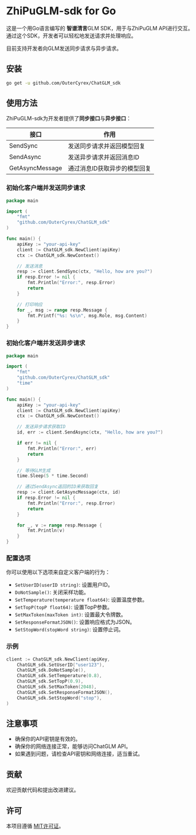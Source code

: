 # ZhiPuGLM-sdk for Go

这是一个用Go语言编写的 **智谱清言**GLM SDK，用于与ZhiPuGLM API进行交互。通过这个SDK，开发者可以轻松地发送请求并处理响应。

目前支持开发者向GLM发送同步请求与异步请求。

## 安装

```sh
go get -u github.com/OuterCyrex/ChatGLM_sdk
```

## 使用方法

ZhiPuGLM-sdk为开发者提供了**同步接口**与**异步接口**：

| 接口            | 作用                         |
| --------------- | ---------------------------- |
| SendSync        | 发送同步请求并返回模型回复   |
| SendAsync       | 发送异步请求并返回消息ID     |
| GetAsyncMessage | 通过消息ID获取异步的模型回复 |

### 初始化客户端并发送同步请求

```go
package main

import (
    "fmt"
    "github.com/OuterCyrex/ChatGLM_sdk"
)

func main() {
    apiKey := "your-api-key"
    client := ChatGLM_sdk.NewClient(apiKey)
    ctx := ChatGLM_sdk.NewContext()

    // 发送消息
    resp := client.SendSync(ctx, "Hello, how are you?")
    if resp.Error != nil {
        fmt.Println("Error:", resp.Error)
        return
    }

    // 打印响应
    for _, msg := range resp.Message {
        fmt.Printf("%s: %s\n", msg.Role, msg.Content)
    }
}
```

### 初始化客户端并发送异步请求

```go
package main

import (
	"fmt"
	"github.com/OuterCyrex/ChatGLM_sdk"
	"time"
)

func main() {
    apiKey := "your-api-key"
	client := ChatGLM_sdk.NewClient(apiKey)
	ctx := ChatGLM_sdk.NewContext()

    // 发送异步请求获取ID
	id, err := client.SendAsync(ctx, "Hello, how are you?")

	if err != nil {
		fmt.Println("Error:", err)
        return
	}

    // 等待GLM生成
	time.Sleep(5 * time.Second)

    // 通过SendAsync返回的ID来获取回复
	resp := client.GetAsyncMessage(ctx, id)
	if resp.Error != nil {
		fmt.Println("Error:", resp.Error)
        return
	}

	for _, v := range resp.Message {
		fmt.Println(v)
	}
}
```

### 配置选项

你可以使用以下选项来自定义客户端的行为：

- `SetUserID(userID string)`: 设置用户ID。
- `DoNotSample()`: 关闭采样功能。
- `SetTemperature(temperature float64)`: 设置温度参数。
- `SetTopP(topP float64)`: 设置TopP参数。
- `SetMaxToken(maxToken int)`: 设置最大令牌数。
- `SetResponseFormatJSON()`: 设置响应格式为JSON。
- `SetStopWord(stopWord string)`: 设置停止词。

### 示例

```go
client := ChatGLM_sdk.NewClient(apiKey, 
    ChatGLM_sdk.SetUserID("user123"),
    ChatGLM_sdk.DoNotSample(),
    ChatGLM_sdk.SetTemperature(0.8),
    ChatGLM_sdk.SetTopP(0.9),
    ChatGLM_sdk.SetMaxToken(2048),
    ChatGLM_sdk.SetResponseFormatJSON(),
    ChatGLM_sdk.SetStopWord("stop"),
)
```

## 注意事项

- 确保你的API密钥是有效的。
- 确保你的网络连接正常，能够访问ChatGLM API。
- 如果遇到问题，请检查API密钥和网络连接，适当重试。

## 贡献

欢迎贡献代码和提出改进建议。

## 许可

本项目遵循 [MIT许可证](https://opensource.org/license/MIT)。